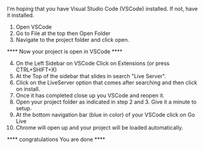 I'm hoping that you have Visual Studio Code (VSCode) installed. If not, have it installed.

1.  Open VSCode
2.  Go to File at the top then Open Folder
3.  Navigate to the project folder and click open.

**** Now your project is open in VSCode ****

4.  On the Left Sidebar on VSCode Click on Extensions (or press CTRL+SHIFT+X)
5. At the Top of the sidebar that slides in search "Live Server".
6. Click on the LiveServer option that comes after searching and then click on install.
7. Once it has completed close up you VSCode and reopen it.
8. Open your project folder as indicated in step 2 and 3. Give it a minute to setup.
9. At the bottom navigation bar (blue in color) of your VSCode  click on Go Live
10. Chrome will open up and your project will be loaded automatically.

**** congratulations You are done ****